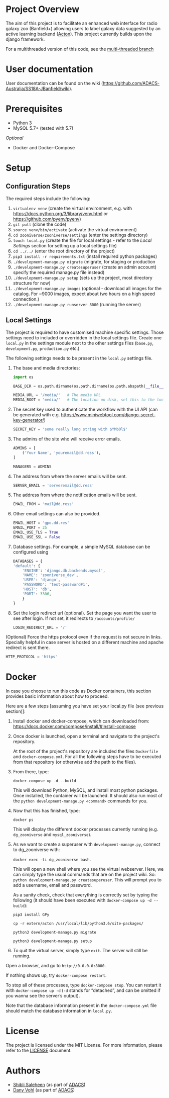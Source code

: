 **Project Overview**
====================

The aim of this project is to facilitate an enhanced web interface for radio galaxy zoo (Banfield+) allowing users to label galaxy data suggested by an active learning backend ([Acton](https://github.com/chengsoonong/acton)). This project currently builds upon the django framework.

For a multithreaded version of this code, see the [multi-threaded branch](https://github.com/ADACS-Australia/SS18A-JBanfield/tree/multi-threaded)

User documentation
==================

User documentation can be found on the wiki (https://github.com/ADACS-Australia/SS18A-JBanfield/wiki). 

Prerequisites
=============
- Python 3
- MySQL 5.7+ (tested with 5.7)

*Optional*
- Docker and Docker-Compose

Setup
=====

## Configuration Steps ##
The required steps include the following:
1. `virtualenv venv` (create the virtual environment, e.g. with https://docs.python.org/3/library/venv.html or https://github.com/pyenv/pyenv)
2. `git pull` (clone the code)
3. `source venv/bin/activate` (activate the virtual environment)
4. `cd zooniverse/zooniverse/settings` (enter the settings directory)
5. `touch local.py` (create the file for local settings - refer to the *Local Settings* section
for setting up a local settings file)
6. `cd ../../` (enter the root directory of the project)
7. `pip3 install -r requirements.txt` (install required python packages)
8. `./development-manage.py migrate` (migrate, for staging or production 
9. `./development-manage.py createsuperuser` (create an admin account)
specify the required manage.py file instead)
10. `./development-manage.py setup` (sets up the project, most directory structure for now)
11. `./development-manage.py images` (optional - download all images for the catalog. For ~9000 images, expect about two hours on a high speed connection.)
12. `./development-manage.py runserver 8000` (running the server)

## Local Settings ##
The project is required to have customised machine specific settings.
Those settings need to included or overridden in the local settings file.
Create one `local.py` in the settings module next to the other settings
files (`base.py`, `development.py`, `production.py` etc.)

The following settings needs to be present in the `local.py` settings file.

1. The base and media directories:
    ```python
    import os
    
    BASE_DIR = os.path.dirname(os.path.dirname(os.path.abspath(__file__)))
    
    MEDIA_URL = '/media/'   # The media URL
    MEDIA_ROOT = 'media/'   # The location on disk, set this to the location of the shared mounted filesystem
    ```

2. The secret key used to authenticate the workflow with the UI API (can be generated with e.g. https://www.miniwebtool.com/django-secret-key-generator/)
    ```python
    SECRET_KEY = 'some really long string with $YMb0l$'
    ```

3. The admins of the site who will receive error emails.
    ```python
    ADMINS = [
        ('Your Name', 'youremail@dd.ress'),
    ]
    
    MANAGERS = ADMINS
    ```

4. The address from where the server emails will be sent.
    ```python
    SERVER_EMAIL = 'serveremail@dd.ress'
    ```

5. The address from where the notification emails will be sent.
    ```python
    EMAIL_FROM = 'mail@dd.ress'
    ```

6. Other email settings can also be provided.
    ```python
    EMAIL_HOST = 'gpo.dd.res'
    EMAIL_PORT = 25
    EMAIL_USE_TLS = True
    EMAIL_USE_SSL = False
    ```
    
7. Database settings. For example, a simple MySQL database can be configured using
    ```python
    DATABASES = {
    'default': {
        'ENGINE': 'django.db.backends.mysql',
        'NAME': 'zooniverse_dev',
        'USER': 'django',
        'PASSWORD': 'test-password#1',
        'HOST': 'db',
        'PORT': 3306,
        }
    }
    ```
    
8. Set the login redirect url (optional). Set the page you want the user to see after login. If not set, it redirects to
`/accounts/profile/`
    ```python
    LOGIN_REDIRECT_URL = '/'
    ```

(Optional) Force the https protocol even if the request is not secure
in links. Specially helpful in case server is hosted on a different 
machine and apache redirect is sent there.
```python
HTTP_PROTOCOL = 'https'
```

Docker
======
In case you choose to run this code as Docker containers, this section provides basic information about how to proceed. 

Here are a few steps [assuming you have set your local.py file (see previous section)]:

1. Install docker and docker-compose, which can downloaded from: https://docs.docker.com/compose/install/#install-compose
2. Once docker is launched, open a terminal and navigate to the project's repository.

    At the root of the project's repository are included the files `Dockerfile` and `docker-compose.yml`. For all the following steps have to be executed from that repository (or otherwise add the path to the files).

3. From there, type: 
    
    `docker-compose up -d --build`

    This will download Python, MySQL, and install most python packages. Once installed, the container will be launched. It should also run most of the `python development-manage.py <command>` commands for you. 

4. Now that this has finished, type: 
    
    `docker ps` 
    
    This will display the different docker processes currently running (e.g. `dg_zooniverse` and `mysql_zooniverse`). 
    
5. As we want to create a superuser with `development-manage.py`, connect to dg_zooniverse with: 

    `docker exec -ti dg_zooniverse bash`. 

    This will open a new shell where you see the virtual webserver. Here, we can simply type the usual commands that are on the project wiki. So: `python development-manage.py createsuperuser`. This will prompt you to add a username, email and password. 

    As a sanity check, check that everything is correctly set by typing the following (it should have been executed with `docker-compose up -d --build`): 
    
    `pip3 install GPy`
    
    `cp -r extern/acton /usr/local/lib/python3.6/site-packages/`

    `python3 development-manage.py migrate`

    `python3 development-manage.py setup`

6. To quit the virtual server, simply type `exit`. The server will still be running.

Open a browser, and go to `http://0.0.0.0:8000`.

If nothing shows up, try  `docker-compose restart`. 

To stop all of these processes, type `docker-compose stop`. You can restart it with `docker-compose up -d` (`-d` stands for “detached”, and can be omitted if you wanna see the server’s output).

Note that the database information present in the `docker-compose.yml` file should match the database information in `local.py`.

License
=======

The project is licensed under the MIT License. For more information, please refer to the [LICENSE](https://github.com/ASVO-TAO/ADACS-SS18A-JBanfield/blob/dev/LICENSE) document.


Authors
=======

* [Shibli Saleheen](https://github.com/shiblisaleheen) (as part of [ADACS](https://adacs.org.au/))
* [Dany Vohl](https://github.com/macrocosme) (as part of [ADACS](https://adacs.org.au/))

